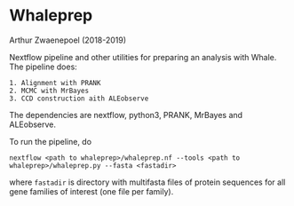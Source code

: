 # Whaleprep

Arthur Zwaenepoel (2018-2019)

Nextflow pipeline and other utilities for preparing an analysis with Whale.
The pipeline does:

    1. Alignment with PRANK
    2. MCMC with MrBayes
    3. CCD construction aith ALEobserve

The dependencies are nextflow, python3, PRANK, MrBayes and ALEobserve.

To run the pipeline, do

```
nextflow <path to whaleprep>/whaleprep.nf --tools <path to whaleprep>/whaleprep.py --fasta <fastadir>
```

where `fastadir` is directory with multifasta files of protein sequences for all
gene families of interest (one file per family).
